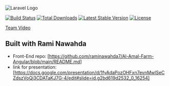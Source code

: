 ![Laravel Logo](https://raw.githubusercontent.com/laravel/art/master/logo-lockup/5%20SVG/2%20CMYK/1%20Full%20Color/laravel-logolockup-cmyk-red.svg)

[![Build Status](https://github.com/laravel/framework/workflows/tests/badge.svg)](https://github.com/laravel/framework/actions)
[![Total Downloads](https://img.shields.io/packagist/dt/laravel/framework)](https://packagist.org/packages/laravel/framework)
[![Latest Stable Version](https://img.shields.io/packagist/v/laravel/framework)](https://packagist.org/packages/laravel/framework)
[![License](https://img.shields.io/packagist/l/laravel/framework)](https://packagist.org/packages/laravel/framework)

[Team Video](https://drive.google.com/file/d/1lPvhKEoAECD_97SIhdUMRPF1ii_21DzS/view?usp=drive_link)

## Built with Rami Nawahda

- Front-End repo: [https://github.com/raminawahda7/Al-Amal-Farm-Angular/blob/main/README.md]
-  link for presentation:[https://docs.google.com/presentation/d/1fyAdaPozOHFxn7evnMwlSeCZdszVoQj3CDATaKJ7G-4/edit#slide=id.g2bd619d2532_0_16254]
